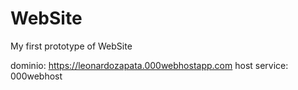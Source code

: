 # WebSite
My first prototype of WebSite

dominio:  https://leonardozapata.000webhostapp.com
host service:  000webhost


